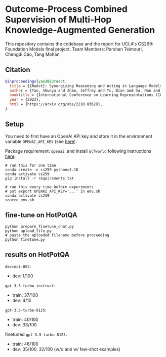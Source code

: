 # Outcome-Process Combined Supervision of Multi-Hop Knowledge-Augmented Generation
This repository contains the codebase and the report for UCLA's CS269: Foundation Models final project. 
Team Members: Parshan Teimouri, Chengdi Cao, Tang Mohan

## Citation

```bibtex
@inproceedings{yao2023react,
  title = {{ReAct}: Synergizing Reasoning and Acting in Language Models},
  author = {Yao, Shunyu and Zhao, Jeffrey and Yu, Dian and Du, Nan and Shafran, Izhak and Narasimhan, Karthik and Cao, Yuan},
  booktitle = {International Conference on Learning Representations (ICLR) },
  year = {2023},
  html = {https://arxiv.org/abs/2210.03629},
}
```

## Setup
You need to first have an OpenAI API key and store it in the environment variable ``OPENAI_API_KEY`` (see [here](https://help.openai.com/en/articles/5112595-best-practices-for-api-key-safety)).

Package requirement: ``openai``, and install ``alfworld`` following instructions [here](https://github.com/alfworld/alfworld).

```shell
# run this for one time
conda create -n cs259 python=3.10
conda activate cs259
pip install -r requirements.txt

# run this every time before experiments
# put export OPENAI_API_KEY='...' in env.sh
conda activate cs259
source env.sh
```

## fine-tune on HotPotQA

```shell
python prepare_finetune_chat.py
python upload_file.py
# paste the uploaded filaname before proceeding
python finetune.py
```

## results on HotPotQA

`devinci-002`:
- dev: 1/100

`gpt-3.5-turbo-instruct`:
- train: 37/100
- dev: 4/10

`gpt-3.5-turbo-0125`:
- train: 40/100
- dev: 33/100

finetuned `gpt-3.5-turbo-0125`:
- train: 46/100
- dev: 35/100, 32/100 (w/o and w/ few-shot examples)
